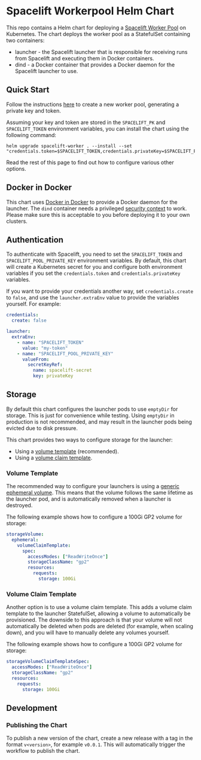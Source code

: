 # Spacelift Workerpool Helm Chart

This repo contains a Helm chart for deploying a [Spacelift Worker Pool](https://docs.spacelift.io/concepts/worker-pools)
on Kubernetes. The chart deploys the worker pool as a StatefulSet containing two containers:

- launcher - the Spacelift launcher that is responsible for receiving runs from Spacelift and
  executing them in Docker containers.
- dind - a Docker container that provides a Docker daemon for the Spacelift launcher to use.

## Quick Start

Follow the instructions [here](https://docs.spacelift.io/concepts/worker-pools) to create a
new worker pool, generating a private key and token.

Assuming your key and token are stored in the `SPACELIFT_PK` and `SPACELIFT_TOKEN` environment
variables, you can install the chart using the following command:

```shell
helm upgrade spacelift-worker . --install --set "credentials.token=$SPACELIFT_TOKEN,credentials.privateKey=$SPACELIFT_PK"
```

Read the rest of this page to find out how to configure various other options.

## Docker in Docker

This chart uses [Docker in Docker](https://hub.docker.com/_/docker) to provide a Docker daemon
for the launcher. The `dind` container needs a privileged [security context](https://kubernetes.io/docs/tasks/configure-pod-container/security-context/)
to work. Please make sure this is acceptable to you before deploying it to your own clusters.

## Authentication

To authenticate with Spacelift, you need to set the `SPACELIFT_TOKEN` and `SPACELIFT_POOL_PRIVATE_KEY`
environment variables. By default, this chart will create a Kubernetes secret for you and configure
both environment variables if you set the `credentials.token` and `credentials.privateKey`
variables.

If you want to provide your credentials another way, set `credentials.create` to `false`, and
use the `launcher.extraEnv` value to provide the variables yourself. For example:

```yaml
credentials:
  create: false

launcher:
  extraEnv:
    - name: "SPACELIFT_TOKEN"
      value: "my-token"
    - name: "SPACELIFT_POOL_PRIVATE_KEY"
      valueFrom:
        secretKeyRef:
          name: spacelift-secret
          key: privateKey
```

## Storage

By default this chart configures the launcher pods to use `emptyDir` for storage. This is
just for convenience while testing. Using `emptyDir` in production is not recommended, and
may result in the launcher pods being evicted due to disk pressure.

This chart provides two ways to configure storage for the launcher:

- Using a [volume template](#volume-template) (recommended).
- Using a [volume claim template](#volume-claim-template).

### Volume Template

The recommended way to configure your launchers is using a [generic ephemeral volume](https://kubernetes.io/docs/concepts/storage/ephemeral-volumes/#generic-ephemeral-volumes).
This means that the volume follows the same lifetime as the launcher pod, and is automatically
removed when a launcher is destroyed.

The following example shows how to configure a 100Gi GP2 volume for storage:

```yaml
storageVolume:
  ephemeral:
    volumeClaimTemplate:
      spec:
        accessModes: ["ReadWriteOnce"]
        storageClassName: "gp2"
        resources:
          requests:
            storage: 100Gi
```

### Volume Claim Template

Another option is to use a volume claim template. This adds a volume claim template to the
launcher StatefulSet, allowing a volume to automatically be provisioned. The downside to this
approach is that your volume will not automatically be deleted when pods are deleted (for example,
when scaling down), and you will have to manually delete any volumes yourself.

The following example shows how to configure a 100Gi GP2 volume for storage:

```yaml
storageVolumeClaimTemplateSpec:
  accessModes: ["ReadWriteOnce"]
  storageClassName: "gp2"
  resources:
    requests:
      storage: 100Gi
```

## Development

### Publishing the Chart

To publish a new version of the chart, create a new release with a tag in the format `v<version>`,
for example `v0.0.1`. This will automatically trigger the workflow to publish the chart.
